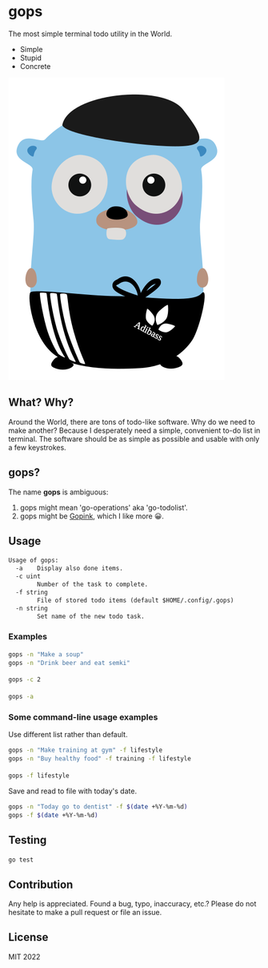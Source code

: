 # gops

The most simple terminal todo utility in the World.

* Simple
* Stupid
* Concrete

![Smart-ID in Go language](https://github.com/dknight/gops/blob/main/files/gopher-gops.svg?raw=true)

## What? Why?

Around the World, there are tons of todo-like software. Why do we need to
make another? Because I desperately need a simple, convenient to-do list
in terminal. The software should be as simple as possible and usable with
only a few keystrokes.

## gops?

The name **gops** is ambiguous:

1. gops might mean 'go-operations' aka 'go-todolist'.
2. gops might be [Gopink](https://en.wikipedia.org/wiki/Gopnik), which I like
more 😀.

## Usage

```
Usage of gops:
  -a    Display also done items.
  -c uint
        Number of the task to complete.
  -f string
        File of stored todo items (default $HOME/.config/.gops)
  -n string
        Set name of the new todo task.
```

### Examples

```sh
gops -n "Make a soup"
gops -n "Drink beer and eat semki"

gops -c 2

gops -a
```

### Some command-line usage examples

Use different list rather than default.

```sh
gops -n "Make training at gym" -f lifestyle
gops -n "Buy healthy food" -f training -f lifestyle

gops -f lifestyle

```

Save and read to file with today's date.

```sh
gops -n "Today go to dentist" -f $(date +%Y-%m-%d)
gops -f $(date +%Y-%m-%d)
```

## Testing

```go test```

## Contribution

Any help is appreciated. Found a bug, typo, inaccuracy, etc.? Please do
not hesitate to make a pull request or file an issue.

## License

MIT 2022
